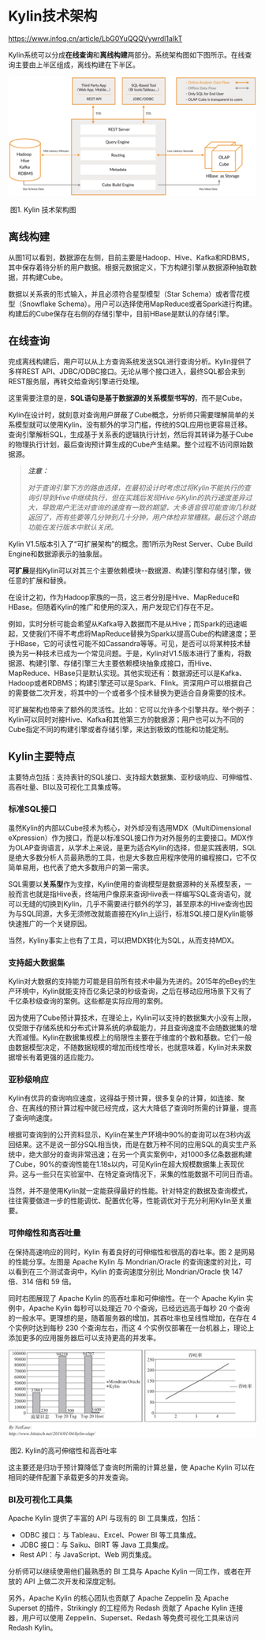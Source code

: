 # Kylin技术架构

https://www.infoq.cn/article/LbG0YuQQQVywrdl1aIkT



Kylin系统可以分成**在线查询**和**离线构建**两部分。系统架构图如下图所示。在线查询主要由上半区组成，离线构建在下半区。

![Kylin架构图](./images/kylin_architect.png)

​                                                                                图1. Kylin 技术架构图

## 离线构建

从图1可以看到，数据源在左侧，目前主要是Hadoop、Hive、Kafka和RDBMS，其中保存着待分析的用户数据。根据元数据定义，下方构建引擎从数据源种抽取数据，并构建Cube。

数据以关系表的形式输入，并且必须符合星型模型（Star Schema）或者雪花模型（Snowflake Schema）。用户可以选择使用MapReduce或者Spark进行构建。构建后的Cube保存在右侧的存储引擎中，目前HBase是默认的存储引擎。

## 在线查询

完成离线构建后，用户可以从上方查询系统发送SQL进行查询分析。Kylin提供了多样REST API、JDBC/ODBC接口。无论从哪个接口进入，最终SQL都会来到REST服务层，再转交给查询引擎进行处理。

这里需要注意的是，**SQL语句是基于数据源的关系模型书写的**，而不是Cube。

Kylin在设计时，就刻意对查询用户屏蔽了Cube概念，分析师只需要理解简单的关系模型就可以使用Kylin，没有额外的学习门槛，传统的SQL应用也更容易迁移。查询引擎解析SQL，生成基于关系表的逻辑执行计划，然后将其转译为基于Cube的物理执行计划，最后查询预计算生成的Cube产生结果。整个过程不访问原始数据源。

> ***注意：***
>
> *对于查询引擎下方的路由选择，在最初设计时考虑过将Kylin不能执行的查询引导到Hive中继续执行，但在实践后发现Hive与Kylin的执行速度差异过大，导致用户无法对查询的速度有一致的期望，大多语音很可能查询几秒就返回了，而有些要等几分钟到几十分钟，用户体检非常糟糕。最后这个路由功能在发行版本中默认关闭。*

Kylin V1.5版本引入了“可扩展架构”的概念。图1所示为Rest Server、Cube Build Engine和数据源表示的抽象层。

**可扩展**是指Kylin可以对其三个主要依赖模块--数据源、构建引擎和存储引擎，做任意的扩展和替换。

在设计之初，作为Hadoop家族的一员，这三者分别是Hive、MapReduce和HBase。但随着Kylin的推广和使用的深入，用户发现它们存在不足。

例如，实时分析可能会希望从Kafka导入数据而不是从Hive；而Spark的迅速崛起，又使我们不得不考虑将MapReduce替换为Spark以提高Cube的构建速度；至于HBase，它的可读性可能不如Cassandra等等。可见，是否可以将某种技术替换为另一种技术已成为一个常见问题。于是，Kylin对V1.5版本进行了重构，将数据源、构建引擎、存储引擎三大主要依赖模块抽象成接口，而Hive、MapReduce、HBase只是默认实现。其他实现还有：数据源还可以是Kafka、Hadoop或者RDBMS；构建引擎还可以是Spark、Flink。资深用户可以根据自己的需要做二次开发，将其中的一个或者多个技术替换为更适合自身需要的技术。

可扩展架构也带来了额外的灵活性。比如：它可以允许多个引擎共存。举个例子：Kylin可以同时对接Hive、Kafka和其他第三方的数据源；用户也可以为不同的Cube指定不同的构建引擎或者存储引擎，来达到极致的性能和功能定制。

## Kylin主要特点

主要特点包括：支持表针的SQL接口、支持超大数据集、亚秒级响应、可伸缩性、高吞吐量、BI以及可视化工具集成等。

### 标准SQL接口

虽然Kylin的内部以Cube技术为核心，对外却没有选用MDX（MultiDimensional eXpression）作为接口，而是以标准SQL接口作为对外服务的主要接口。MDX作为OLAP查询语言，从学术上来说，是更为适合Kylin的选择，但是实践表明，SQL是绝大多数分析人员最熟悉的工具，也是大多数应用程序使用的编程接口，它不仅简单易用，也代表了绝大多数用户的第一需求。

SQL需要以**关系型**作为支撑，Kylin使用的查询模型是数据源种的关系模型表，一般而言也就是指Hive表，终端用户像原来查询Hive表一样编写SQL查询语句，就可以无缝的切换到Kylin，几乎不需要进行额外的学习，甚至原本的Hive查询也因为与SQL同源，大多无须修改就能直接在Kylin上运行，标准SQL接口是Kylin能够快速推广的一个关键原因。

当然，Kyliny事实上也有了工具，可以把MDX转化为SQL，从而支持MDX。

### 支持超大数据集

Kylin对大数据的支持能力可能是目前所有技术中最为先进的。2015年的eBey的生产环境中，Kylin就能支持百亿条记录的秒级查询，之后在移动应用场景下又有了千亿条秒级查询的案例。这些都是实际应用的案例。

因为使用了Cube预计算技术，在理论上，Kylin可以支持的数据集大小没有上限，仅受限于存储系统和分布式计算系统的承载能力，并且查询速度不会随数据集的增大而减慢。Kylin在数据集规模上的局限性主要在于维度的个数和基数。它们一般由数据模型决定，不随数据规模的增加而线性增长，也就意味着，Kylin对未来数据增长有着更强的适应能力。



### 亚秒级响应

Kylin有优异的查询响应速度，这得益于预计算，很多复杂的计算，如连接、聚合、在离线的预计算过程中就已经完成，这大大降低了查询时所需的计算量，提高了查询响速度。

根据可查询到的公开资料显示，Kylin在某生产环境中90%的查询可以在3秒内返回结果。这不是说一部分SQL相当快，而是在数万种不同的应用SQL的真实生产系统中，绝大部分的查询非常迅速；在另一个真实案例中，对1000多亿条数据构建了Cube，90%的查询性能在1.18s以内，可见Kylin在超大规模数据集上表现优异。这与一些只在实验室中、在特定查询情况下，采集的性能数据不可同日而语。

当然，并不是使用Kylin就一定能获得最好的性能。针对特定的数据及查询模式，往往需要做进一步的性能调优、配置优化等，性能调优对于充分利用Kylin至关重要。

### 可伸缩性和高吞吐量

在保持高速响应的同时，Kylin 有着良好的可伸缩性和很高的吞吐率。图 2 是网易的性能分享。左图是 Apache Kylin 与 Mondrian/Oracle 的查询速度的对比，可以看到在三个测试查询中，Kylin 的查询速度分别比 Mondrian/Oracle 快 147 倍、314 倍和 59 倍。



同时右图展现了 Apache Kylin 的高吞吐率和可伸缩性。在一个 Apache Kylin 实例中，Apache Kylin 每秒可以处理近 70 个查询，已经远远高于每秒 20 个查询的一般水平。更理想的是，随着服务器的增加，其吞吐率也呈线性增加，在存在 4 个实例时达到每秒 230 个查询左右，而这 4 个实例仅部署在一台机器上，理论上添加更多的应用服务器后可以支持更高的并发率。

![](./images/kylini_higt_pf_higt_th.png)

​                                                                                图2. Kylin的高可伸缩性和高吞吐率

这主要还是归功于预计算降低了查询时所需的计算总量，使 Apache Kylin 可以在相同的硬件配置下承载更多的并发查询。

### BI及可视化工具集

Apache Kylin 提供了丰富的 API 与现有的 BI 工具集成，包括：



- ODBC 接口：与 Tableau、Excel、Power BI 等工具集成。
- JDBC 接口：与 Saiku、BIRT 等 Java 工具集成。
- Rest API：与 JavaScript、Web 网页集成。



分析师可以继续使用他们最熟悉的 BI 工具与 Apache Kylin 一同工作，或者在开放的 API 上做二次开发和深度定制。



另外，Apache Kylin 的核心团队也贡献了 Apache Zeppelin 及 Apache Superset 的插件，Strikingly 的工程师为 Redash 贡献了 Apache Kylin 连接器，用户可以使用 Zeppelin、Superset、Redash 等免费可视化工具来访问 Redash Kylin。